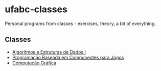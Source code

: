 # ufabc-classes
Personal programs from classes - exercises, theory, a bit of everything.

## Classes
+ <a href="https://github.com/ruanrf/ufabc-classes/tree/master/AED%20I">Algoritmos e Estruturas de Dados I</a>
+ <a href="https://github.com/ruanrf/ufabc-classes/tree/master/PBCJ">Programação Baseada em Componentes para Jogos</a>
+ <a href="https://github.com/ruanrf/abcg">Computação Gráfica</a>

